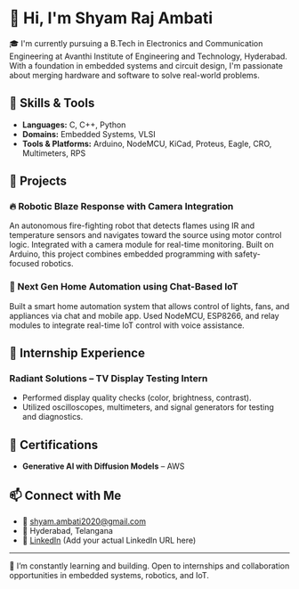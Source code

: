 # 👋 Hi, I'm Shyam Raj Ambati

🎓 I'm currently pursuing a B.Tech in Electronics and Communication Engineering at Avanthi Institute of Engineering and Technology, Hyderabad. With a foundation in embedded systems and circuit design, I'm passionate about merging hardware and software to solve real-world problems.

## 🔧 Skills & Tools

- **Languages:** C, C++, Python  
- **Domains:** Embedded Systems, VLSI  
- **Tools & Platforms:** Arduino, NodeMCU, KiCad, Proteus, Eagle, CRO, Multimeters, RPS

## 🚀 Projects

### 🔥 Robotic Blaze Response with Camera Integration
An autonomous fire-fighting robot that detects flames using IR and temperature sensors and navigates toward the source using motor control logic. Integrated with a camera module for real-time monitoring. Built on Arduino, this project combines embedded programming with safety-focused robotics.

### 🏡 Next Gen Home Automation using Chat-Based IoT
Built a smart home automation system that allows control of lights, fans, and appliances via chat and mobile app. Used NodeMCU, ESP8266, and relay modules to integrate real-time IoT control with voice assistance.

## 🧪 Internship Experience

### Radiant Solutions – TV Display Testing Intern
- Performed display quality checks (color, brightness, contrast).
- Utilized oscilloscopes, multimeters, and signal generators for testing and diagnostics.

## 📜 Certifications

- **Generative AI with Diffusion Models** – AWS

## 📫 Connect with Me

- 📧 shyam.ambati2020@gmail.com
- 📍 Hyderabad, Telangana
- 🔗 [LinkedIn](#) (Add your actual LinkedIn URL here)

---

🌱 I’m constantly learning and building. Open to internships and collaboration opportunities in embedded systems, robotics, and IoT.

